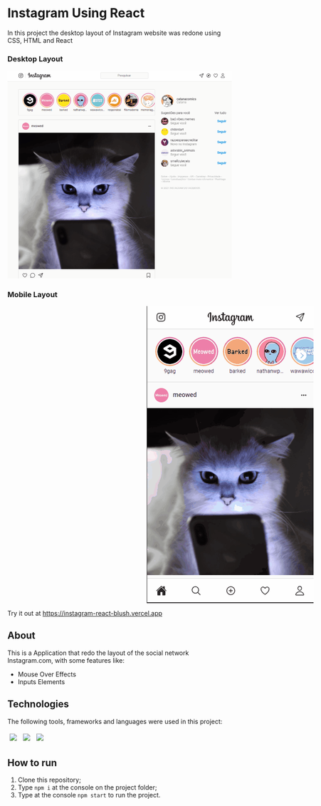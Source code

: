 # Instagram Using React
In this project the desktop layout of Instagram website was redone using CSS, HTML and React

### Desktop Layout
<img src="/assets/instagram.gif" />

### Mobile Layout
<div style='display:flex; width: 1000px; justify-content: center;'>
  <img src="/assets/instagram-mobile.gif" />
</div>  

Try it out at https://instagram-react-blush.vercel.app

## About

This is a Application that redo the layout of the social network Instagram.com, with some features like:

- Mouse Over Effects
- Inputs Elements 

## Technologies
The following tools, frameworks and languages were used in this project:<br>

<div>
  <img style='margin: 5px;' src="https://img.shields.io/badge/css-%231572B6.svg?style=for-the-badge&logo=css3&logoColor=white"/>
  <img style='margin: 5px;' src="https://img.shields.io/badge/html5-%23E34F26.svg?style=for-the-badge&logo=html5&logoColor=white"/>
  <img style='margin: 5px;' src="https://img.shields.io/badge/React-20232A?style=for-the-badge&logo=react&logoColor=61DAFB"/>
</div>

## How to run

1. Clone this repository;
2. Type `npm i` at the console on the project folder;
3. Type at the console `npm start` to run the project.
